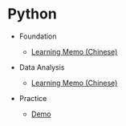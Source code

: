 # Python

* Foundation
    - [Learning Memo (Chinese)](./python/Foundation/python_foundation_index.md)

* Data Analysis
    - [Learning Memo (Chinese)](./python/DataAnalysis/python_data_analysis_index.md)

* Practice
    - [Demo](./python/Demo/python_demo_index.md)


